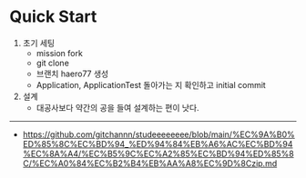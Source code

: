 # Quick Start

1. 초기 세팅 
   - mission fork 
   - git clone 
   - 브랜치 haero77 생성
   - Application, ApplicationTest 돌아가는 지 확인하고 initial commit
2. 설계
   - 대공사보다 약간의 공을 들여 설계하는 편이 낫다.


---

- https://github.com/gitchannn/studeeeeeeee/blob/main/%EC%9A%B0%ED%85%8C%EC%BD%94_%ED%94%84%EB%A6%AC%EC%BD%94%EC%8A%A4/%EC%B5%9C%EC%A2%85%EC%BD%94%ED%85%8C/%EC%A0%84%EC%B2%B4%EB%AA%A8%EC%9D%8Czip.md